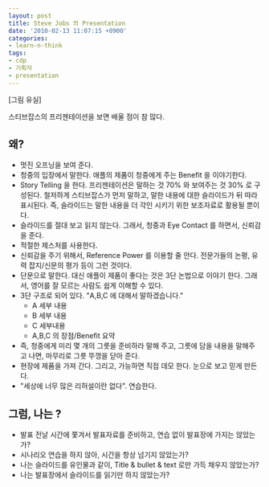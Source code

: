 ```yaml
---
layout: post
title: Steve Jobs 의 Presentation
date: '2010-02-13 11:07:15 +0900'
categories:
- learn-n-think
tags:
- cdp
- 기획자
- presentation
---
```


[그림 유실]

스티브잡스의 프리젠테이션을 보면 배울 점이 참 많다.

## 왜?

- 멋진 오프닝을 보여 준다.
- 청중의 입장에서 말한다. 애플의 제품이 청중에게 주는 Benefit 을 이야기한다.
- Story Telling 을 한다. 프리젠테이션은 말하는 것 70% 와 보여주는 것 30% 로 구성된다. 철저하게 스티브잡스가 먼저 말하고, 말한 내용에 대한 슬라이드가 뒤 따라 표시된다. 즉, 슬라이드는 말한 내용을 더 각인 시키기 위한 보조자료로 활용될 뿐이다.
- 슬라이드를 절대 보고 읽지 않는다. 그래서, 청중과 Eye Contact 를 하면서, 신뢰감을 준다.
- 적절한 제스처를 사용한다.
- 신뢰감을 주기 위해서, Reference Power 를 이용할 줄 안다. 전문가들의 논평, 유력 잡지/신문의 평가 등이 그런 것이다.
- 단문으로 말한다. 대신 애플이 제품이 좋다는 것은 3단 논법으로 이야기 한다. 그래서, 영어를 잘 모르는 사람도 쉽게 이해할 수 있다.
- 3단 구조로 되어 있다. "A,B,C 에 대해서 말하겠습니다."
  - A 세부 내용
  - B 세부 내용
  - C 세부내용
  - A,B,C 의 장점/Benefit 요약
- 즉, 청중에게 미리 몇 개의 그릇을 준비하라 말해 주고, 그릇에 담을 내용을 말해주고 나면, 마무리로 그릇 뚜껑을 닫아 준다.
- 현장에 제품을 가져 간다. 그리고, 가능하면 직접 데모 한다. 눈으로 보고 믿게 만든다.
- "세상에 너무 많은 리허설이란 없다". 연습한다.

## 그럼, 나는 ?

- 발표 전날 시간에 쫓겨서 발표자료를 준비하고, 연습 없이 발표장에 가지는 않았는가?
- 시나리오 연습을 하지 않아, 시간을 항상 넘기지 않았는가?
- 나는 슬라이드를 유인물과 같이, Title & bullet & text 로만 가득 채우지 않았는가?
- 나는 발표장에서 슬라이드를 읽기만 하지 않았는가?
